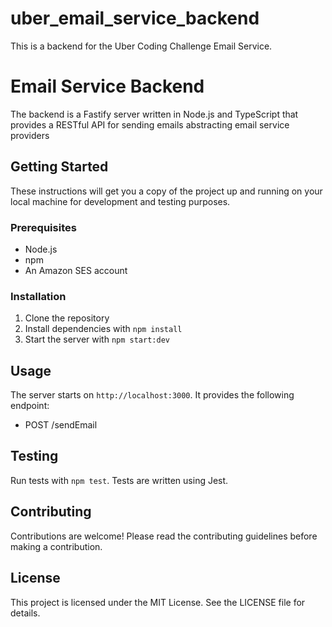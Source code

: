 # uber_email_service_backend
This is a backend for the Uber Coding Challenge Email Service.

# Email Service Backend

The backend is a Fastify server written in Node.js and TypeScript that provides a RESTful API for sending emails abstracting email service providers

## Getting Started

These instructions will get you a copy of the project up and running on your local machine for development and testing purposes.

### Prerequisites

- Node.js
- npm
- An Amazon SES account

### Installation

1. Clone the repository
2. Install dependencies with `npm install`
3. Start the server with `npm start:dev`

## Usage

The server starts on `http://localhost:3000`. It provides the following endpoint:

- POST /sendEmail

## Testing

Run tests with `npm test`. Tests are written using Jest.

## Contributing

Contributions are welcome! Please read the contributing guidelines before making a contribution.

## License

This project is licensed under the MIT License. See the LICENSE file for details.
